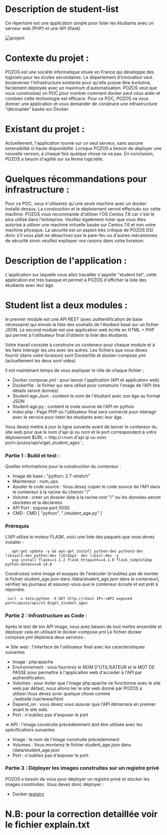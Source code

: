 # Description de student-list

Ce répertoire est une application simple pour lister les étudiants avec un serveur web (PHP) et une API (flask)

![project](https://user-images.githubusercontent.com/18481009/84582395-ba230b00-adeb-11ea-9453-22ed1be7e268.jpg)

# Contexte du projet : 
POZOS est une société informatique située en France qui développe des logiciels pour les écoles secondaires.
Le département d'innovation veut bouleverser l'infrastructure existante pour qu'elle puisse être évolutive, facilement déployée avec un maximum d'automatisation.
POZOS veut que vous construisiez un POC pour montrer comment docker peut vous aider et combien cette technologie est efficace.
Pour ce POC, POZOS va vous donner une application et vous demander de construire une infrastructure "découplée" basée sur Docker.

# Existant du projet :
Actuellement, l'application tourne sur un seul serveur, sans aucune extensibilité ni haute disponibilité.
Lorsque POZOS a besoin de déployer une nouvelle version, à chaque fois quelque chose ne va pas.
En conclusion, POZOS a besoin d'agilité sur sa ferme logicielle.

# Quelques récommandations pour infrastructure :
Pour ce POC, vous n'utiliserez qu'une seule machine avec un docker installé dessus.
La construction et le déploiement seront effectués sur cette machine.
POZOS vous recommande d'utiliser l'OS Centos 7.6 car c'est le plus utilisé dans l'entreprise.
Veuillez également noter que vous êtes autorisé à utiliser une machine virtuelle basée sur Centos 7.6 et non votre machine physique.
La sécurité est un aspect très critique de POZOS DSI donc s'il vous plaît ne désactivez pas le pare-feu ou d'autres mécanismes de sécurité sinon veuillez expliquer vos raisons dans votre livraison.

# Description de l'application :
L'application sur laquelle vous allez travailler s'appelle "student list", cette application est très basique et permet à POZOS d'afficher la liste des étudiants avec leur âge.

# Student list a deux modules :
le premier module est une API REST (avec authentification de base nécessaire) qui envoie la liste des souhaits de l'étudiant basé sur un fichier JSON.
Le second module est une application web écrite en HTML + PHP qui permet à l'utilisateur final d'obtenir la liste des étudiants.

Votre travail consiste à construire un conteneur pour chaque module et à les faire interagir les uns avec les autres.
Les fichiers que vous devez fournir (dans votre livraison) sont Dockerfile et docker-compose.yml (actuellement les deux sont vides)

Il est maintenant temps de vous expliquer le rôle de chaque fichier ;
- Docker compose.yml : pour lancer l'application (API et application web)
- Dockerfile : le fichier qui sera utilisé pour construire l'image de l'API (les détails seront donnés)
- Student age.Json : contient le nom de l'étudiant avec son âge au format JSON
- Student age.py : contient le code source de l'API en python
- Index.php : Page PHP où l'utilisateur final sera connecté pour interagir avec le service pour lister les étudiants avec leur âge.

Vous devez mettre à jour la ligne suivante avant de lancer le conteneur du site web pour que le nom d'api ip ou nom et le port correspondent à votre déploiement $URL = http://<nom d'api ip ou nom: port>/pozos/api/v/get_student_ages' ;

### Partie 1 : Build et test :
Quelles informations pour la construction du conteneur :
  - Image de base : "python: 2.7-stretch"
  - Mainteneur :  nom_ops
  - Ajouter le code source : Vous devez copier le code source de l'API dans le conteneur à la racine du chemin "/"
  - Volume : creer un dossier data à la racine root "/" ou les données seront stockées et la declarées
  - API Port : expose port 5000
  - CMD : CMD [ "python", "./student_age.py" ]
 
 ### Prérequis
L'API utilise le moteur FLASK, voici une liste des paquets que vous devez installer :

       apt-get update -y && apt-get install python-dev python3-dev libsasl2-dev python-dev libldap2- dev libssl-dev -y
       pip install flask==1.1.2 flask_httpauth==4.1.0 flask_simpleldap python-dotenv==0.14.0
 
 
Construisez votre image et essayez de l'exécuter (n'oubliez pas de monter le fichier student_age.json dans /data/student_age.json dans le conteneur), vérifiez les journaux et assurez-vous que le conteneur écoute et est prêt à répondre.

     curl -u toto:python -X GET http://<host IP>:<API exposed port>/pozos/api/v1.0/get_student_ages
     
 ### Partie 2 : Infrastructure as Code :
Après le test de ton API image, vous avez besoin de tout mettre ensemble et déployer cela en utilisant le docker-compose.yml
Le fichier docker compose.yml déploiera deux services :

=> Site web : l'interface de l'utilisateur final avec les caractéristiques suivantes
- Image : php:apache 
- Environnement : vous fournirez le NOM D'UTILISATEUR et le MOT DE PASSE pour permettre à l'application web d'accéder à l'API par authentification.
- Volumes : pour éviter que l'image php:apache ne fonctionne avec le site web par défaut, nous allons lier le site web donné par POZOS à utiliser.Vous devez avoir quelque chose comme ./website:/var/www/html
- Depend_on : vous devez vous assurer que l'API démarrera en premier avant le site web.
- Port : n'oubliez pas d'exposer le port 

=> API : l'image construite précédemment doit être utilisée avec les spécifications suivantes
- Image : le nom de l'image construite précédemment 
- Volumes : Vous monterez le fichier student_age.json dans /data/student_age.json
- Port : n'oubliez pas d'exposer le port.

### Partie 3 : Déployer les images construites sur un registre privé 
POZOS a besoin de vous pour déployer un registre privé et stocker les images construites .Vous devez donc déployer :
- Docker [registry](https://docs.docker.com/registry/ "registry")

 
 # N.B: pour la correction detaillée voir le fichier explain.txt
